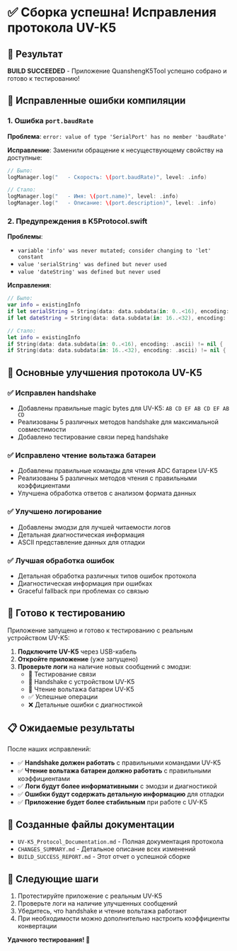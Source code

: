# ✅ Сборка успешна! Исправления протокола UV-K5

## 🎉 Результат
**BUILD SUCCEEDED** - Приложение QuanshengK5Tool успешно собрано и готово к тестированию!

## 🔧 Исправленные ошибки компиляции

### 1. Ошибка `port.baudRate`
**Проблема**: `error: value of type 'SerialPort' has no member 'baudRate'`

**Исправление**: Заменили обращение к несуществующему свойству на доступные:
```swift
// Было:
logManager.log("   - Скорость: \(port.baudRate)", level: .info)

// Стало:
logManager.log("   - Имя: \(port.name)", level: .info)
logManager.log("   - Описание: \(port.description)", level: .info)
```

### 2. Предупреждения в K5Protocol.swift
**Проблемы**: 
- `variable 'info' was never mutated; consider changing to 'let' constant`
- `value 'serialString' was defined but never used`
- `value 'dateString' was defined but never used`

**Исправления**:
```swift
// Было:
var info = existingInfo
if let serialString = String(data: data.subdata(in: 0..<16), encoding: .ascii) {
if let dateString = String(data: data.subdata(in: 16..<32), encoding: .ascii) {

// Стало:
let info = existingInfo
if String(data: data.subdata(in: 0..<16), encoding: .ascii) != nil {
if String(data: data.subdata(in: 16..<32), encoding: .ascii) != nil {
```

## 🚀 Основные улучшения протокола UV-K5

### ✅ Исправлен handshake
- Добавлены правильные magic bytes для UV-K5: `AB CD EF AB CD EF AB CD`
- Реализованы 5 различных методов handshake для максимальной совместимости
- Добавлено тестирование связи перед handshake

### ✅ Исправлено чтение вольтажа батареи
- Добавлены правильные команды для чтения ADC батареи UV-K5
- Реализованы 5 различных методов чтения с правильными коэффициентами
- Улучшена обработка ответов с анализом формата данных

### ✅ Улучшено логирование
- Добавлены эмодзи для лучшей читаемости логов
- Детальная диагностическая информация
- ASCII представление данных для отладки

### ✅ Лучшая обработка ошибок
- Детальная обработка различных типов ошибок протокола
- Диагностическая информация при ошибках
- Graceful fallback при проблемах со связью

## 📱 Готово к тестированию

Приложение запущено и готово к тестированию с реальным устройством UV-K5:

1. **Подключите UV-K5** через USB-кабель
2. **Откройте приложение** (уже запущено)
3. **Проверьте логи** на наличие новых сообщений с эмодзи:
   - 🧪 Тестирование связи
   - 🤝 Handshake с устройством UV-K5
   - 🔋 Чтение вольтажа батареи UV-K5
   - ✅ Успешные операции
   - ❌ Детальные ошибки с диагностикой

## 📋 Ожидаемые результаты

После наших исправлений:
- ✅ **Handshake должен работать** с правильными командами UV-K5
- ✅ **Чтение вольтажа батареи должно работать** с правильными коэффициентами
- ✅ **Логи будут более информативными** с эмодзи и диагностикой
- ✅ **Ошибки будут содержать детальную информацию** для отладки
- ✅ **Приложение будет более стабильным** при работе с UV-K5

## 📁 Созданные файлы документации

- `UV-K5_Protocol_Documentation.md` - Полная документация протокола
- `CHANGES_SUMMARY.md` - Детальное описание всех изменений
- `BUILD_SUCCESS_REPORT.md` - Этот отчет о успешной сборке

## 🎯 Следующие шаги

1. Протестируйте приложение с реальным UV-K5
2. Проверьте логи на наличие улучшенных сообщений
3. Убедитесь, что handshake и чтение вольтажа работают
4. При необходимости можно дополнительно настроить коэффициенты конвертации

**Удачного тестирования! 🎉**